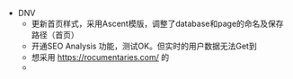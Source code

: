 - DNV
	- 更新首页样式，采用Ascent模版，调整了database和page的命名及保存路径（首页）
	- 开通SEO Analysis 功能，测试OK。但实时的用户数据无法Get到
	- 想采用 https://rocumentaries.com/ 的
	-